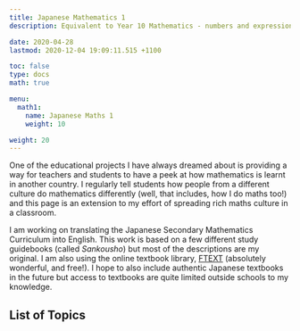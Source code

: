 ```yaml
---
title: Japanese Mathematics 1
description: Equivalent to Year 10 Mathematics - numbers and expressions, set theory and proofs, quadratic functions, trigonometry and geometry, statistics.

date: 2020-04-28
lastmod: 2020-12-04 19:09:11.515 +1100

toc: false
type: docs
math: true

menu:
  math1:
    name: Japanese Maths 1
    weight: 10

weight: 20
---
```


One of the educational projects I have always dreamed about is providing a way for teachers and students to have a peek at how mathematics is learnt in another country. I regularly tell students how people from a different culture do mathematics differently (well, that includes, how I do maths too!) and this page is an extension to my effort of spreading rich maths culture in a classroom.

I am working on translating the Japanese Secondary Mathematics Curriculum into English. This work is based on a few different study guidebooks (called _Sankousho_) but most of the descriptions are my original. I am also using the online textbook library, [FTEXT](http://www.ftext.org) (absolutely wonderful, and free!). I hope to also include authentic Japanese textbooks in the future but access to textbooks are quite limited outside schools to my knowledge.

## List of Topics
